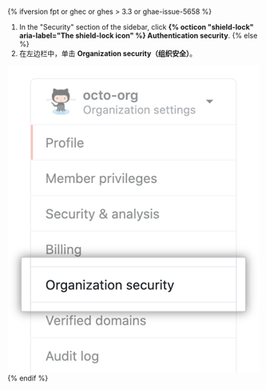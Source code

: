 {% ifversion fpt or ghec or ghes > 3.3 or ghae-issue-5658 %}
1. In the "Security" section of the sidebar, click **{% octicon "shield-lock" aria-label="The shield-lock icon" %} Authentication security**.
{% else  %}
1. 在左边栏中，单击 **Organization security（组织安全）**。

 ![组织安全设置](/assets/images/help/organizations/org-security-settings-tab.png)
{% endif %}
